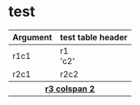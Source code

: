 # test

<table><thead><tr><th>Argument</th><th>test table header</th></tr></thead>
<tr><td>r1c1</td><td>r1<br> &#39;c2&#39;</td></tr>
<tr><td>r2c1</td><td>r2c2</td></tr>

<tr>
<th style="text-align: center" colspan="2"><a href="https://github.com/v-pegao/test-ppe-719/tree/190918-v3-ad/test-ppe-719")">r3 colspan 2 </a></th>
</tr>
